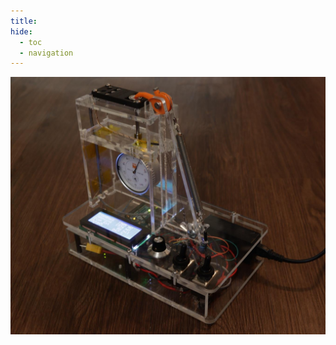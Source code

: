 ```yaml
---
title:
hide:
  - toc
  - navigation
---
```

<!-- 
# Welcome

<div class="grid cards" markdown>
-   :material-rocket: **Link 1**
    Short one-line description.  
    [:octicons-arrow-right-16: Open](LINK_1/)

-   :material-book: **Link 2**
    Short one-line description.  
    [:octicons-arrow-right-16: Open](LINK_2/)

-   :material-book: 
    [**Projects**](projects.md)
    
    
</div>
 -->

 ![Backgorund Image](projects/nau/me575/PhD-SMAPZT-1.jpg)


